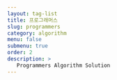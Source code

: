 ```yaml
---
layout: tag-list
title: 프로그래머스
slug: programmers
category: algorithm
menu: false
submenu: true
order: 2
description: >
   Programmers Algorithm Solution
---
```

